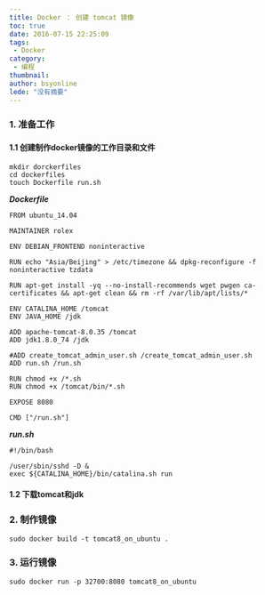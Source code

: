 ```yaml
---
title: Docker ： 创建 tomcat 镜像
toc: true
date: 2016-07-15 22:25:09
tags:
 - Docker
category: 
 - 编程
thumbnail: 
author: bsyonline
lede: "没有摘要"
---
```



### 1. 准备工作

#### 1.1 创建制作docker镜像的工作目录和文件

```
mkdir dorckerfiles
cd dockerfiles
touch Dockerfile run.sh
```
***Dockerfile***
```
FROM ubuntu_14.04

MAINTAINER rolex

ENV DEBIAN_FRONTEND noninteractive

RUN echo "Asia/Beijing" > /etc/timezone && dpkg-reconfigure -f noninteractive tzdata

RUN apt-get install -yq --no-install-recommends wget pwgen ca-certificates && apt-get clean && rm -rf /var/lib/apt/lists/*

ENV CATALINA_HOME /tomcat
ENV JAVA_HOME /jdk

ADD apache-tomcat-8.0.35 /tomcat
ADD jdk1.8.0_74 /jdk

#ADD create_tomcat_admin_user.sh /create_tomcat_admin_user.sh
ADD run.sh /run.sh

RUN chmod +x /*.sh
RUN chmod +x /tomcat/bin/*.sh

EXPOSE 8080

CMD ["/run.sh"]

```
***run.sh***
```
#!/bin/bash

/user/sbin/sshd -D &
exec ${CATALINA_HOME}/bin/catalina.sh run

```

#### 1.2 下载tomcat和jdk

### 2. 制作镜像

```
sudo docker build -t tomcat8_on_ubuntu .
```

### 3. 运行镜像

```
sudo docker run -p 32700:8080 tomcat8_on_ubuntu
```
